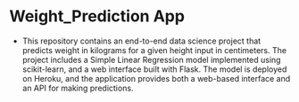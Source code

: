 # Weight_Prediction App
- This repository contains an end-to-end data science project that predicts weight in kilograms for a given height input in centimeters. The project includes a Simple Linear Regression model implemented using scikit-learn, and a web interface built with Flask. The model is deployed on Heroku, and the application provides both a web-based interface and an API for making predictions.
